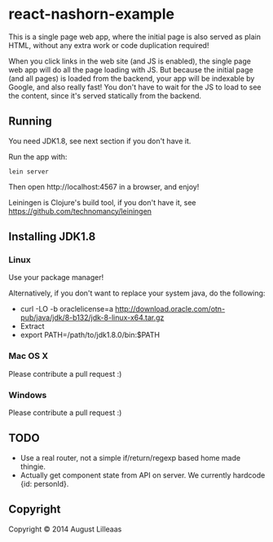 # react-nashorn-example

This is a single page web app, where the initial page is also served as plain HTML, without any extra work or code duplication required!

When you click links in the web site (and JS is enabled), the single page web app will do all the page loading with JS. But because the initial page (and all pages) is loaded from the backend, your app will be indexable by Google, and also really fast! You don't have to wait for the JS to load to see the content, since it's served statically from the backend.

## Running

You need JDK1.8, see next section if you don't have it.

Run the app with:

    lein server

Then open http://localhost:4567 in a browser, and enjoy!

Leiningen is Clojure's build tool, if you don't have it, see https://github.com/technomancy/leiningen

## Installing JDK1.8

### Linux

Use your package manager!

Alternatively, if you don't want to replace your system java, do the following:

* curl -LO -b oraclelicense=a http://download.oracle.com/otn-pub/java/jdk/8-b132/jdk-8-linux-x64.tar.gz
* Extract
* export PATH=/path/to/jdk1.8.0/bin:$PATH

### Mac OS X

Please contribute a pull request :)

### Windows

Please contribute a pull request :)

## TODO

* Use a real router, not a simple if/return/regexp based home made thingie.
* Actually get component state from API on server. We currently hardcode {id: personId}.

## Copyright

Copyright © 2014 August Lilleaas


